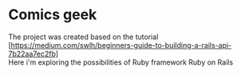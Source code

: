 # Comics geek

The project was created based on the tutorial [https://medium.com/swlh/beginners-guide-to-building-a-rails-api-7b22aa7ec2fb]  
Here i'm exploring the possibilities of Ruby framework Ruby on Rails
